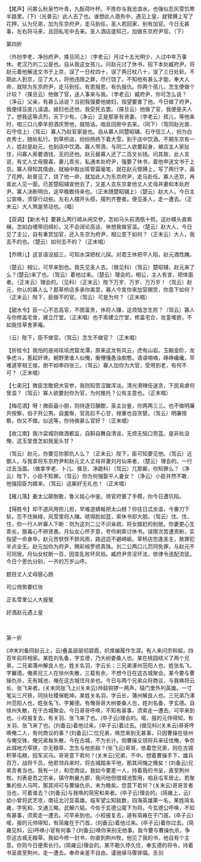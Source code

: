 <!-- { "loadSidebar": true } -->
【尾声】问甚么秋泉竹叶青，九酝荷叶杯。不拣你与我沧浪水，也强似忍风雪饥寒半路里。(下)（光普云）此人去了也。谁想此人酒务中，遇见上皇，就臂膊上写了花押，认为兄弟，加为东京府尹，走马到任。圣人若回家，别有加官。今日无甚事，左右将马来，且回私宅中去来。圣人酒店逢知己，加做东京府尹官。（下）

第四折

（外扮孛老、净扮府尹、搽旦同上）（孛老云）月过十五光明少，人过中年万事休。老汉乃刘二公是也。自从我这女孩儿，问赵元讨了休书，招下本处臧府尹。将赵元着他解送文书于上京，误了一日杖四十，误了两日杖八十，误了三日处斩。不期此人到京，见了大人，将他违限之罪，尽行饶了。不知他有甚么才能，奉大人命，就除为东京府尹，走马到任。有恩报恩，有仇报仇。你两个孩儿，怎生便做个计较？（搽旦云）他做了官，送人事来与我。（孛老云）臧府尹，你可怎么说？（净云）父亲，有甚么话说？当初我强要他媳妇，指望要害了他。今日做了府尹，我便绿豆皮儿请退。媳妇也还他，我受死去罢。（搽旦云）他做了官，我便是夫人了。想我这等贞烈，天下少有。（净云）正是那家有贤妻。（孛老云）孩儿，等他来时，咱三口儿牵羊担酒庆贺他，就陪话。咱且回房中去来。（同下）（驾同赵光普、石守信上）（驾云）寡人乃赵官家是也。自从寡人同楚昭辅、石守信三人，扮为白衣秀士，随处私行。到草桥店，纷纷扬扬下着大雪，到于店中饮酒。不期东京有一人，姓赵是赵元，也到店中饮酒。寡人带酒，与同二人欲要起身，被店主人家扯住，问寡人索要酒钱，无的还他。赵元替寡人还了二百文长钱。问其故，此人言说，有丈人丈母狠毒，妻儿乖劣，私通本处府尹，强要了休书，着他申送文书于上京。寡人得知其情由，就袖中取出斑管霜毫笔，就在赵元臂膊上，写了两行字，画了花押。赵普见了，烧了他一命，就加此人为东京府尹，走马赴任。寡人还京，再宣此人见一面。已差楚昭辅宣他去了，又差人去东京拿他丈人丈母并妻和本处府尹。寡人决断明白，这早晚敢待来也。（正末随楚昭辅上）（楚云）赵大人，今日主公宣唤，须穿行动些。左右人摆开头搭，摆列齐整者。便见圣人，走一遭去。（正末云）大人煞是劳动也。（唱）

【双调】【新水令】要甚么两行祗从闹交参，怎如马头前酒瓶十担。这纱幞头直紫襕，怎如白缠带旧绸衫。又不会阔论高谈，休想我做官滥。（楚云）赵大人，今日见了主公，自有重赏加官，还入东京为府尹，相公意下如何？（正末云）大人，我去不的也。（楚云）如何去不的？（正末唱）

【乔牌儿】这言语没掂三，可知水深把杖儿探。对君王休把平人陷，赵元酒性腌。

（楚云）相公，可早来到也。我先见圣人去。（做见科）（驾云）楚昭辅，赵元来了么？(楚云)来了也。（驾云）着他过来。（楚云）理会的。相公，主人有宣，把体面者。（正末云）理会的。（见科）（正末云）陛下万岁、万岁、万万岁！（驾云）赵元，你认的寡人么？那草桥店多承你美意，寡人今宣你来加官赐赏，你意下如何？（正末云）陛下，臣做不的官。（驾云）可是为何？（正末唱）

【甜水令】臣一心不恋高官，不图富贵，休将人赚，这烦恼怎生担？（驾云）寡人与你修盖宅舍，建立厅堂。（正末唱）也不索建立厅堂，修盖宅合，妆銮堆嵌，不如我住草舍茅庵。

（云）陛下，臣不做官。（驾云）怎生不做官？（正末唱）

【折桂令】我怕的是闹垓垓虎窟龙潭，原来这龙有风云，虎有山岩。玉殿金阶，龙争虎斗，惹起奸谗。朝野里谁人似俺，衡懵懂愚浊痴憨。语语喃喃，峥峥巉巉，早难道宰相王侯，倒不如李四张三。（驾云）寡人加你为大官，受用到老，有何不可？（正末唱）

【七弟兄】微臣怎敢把大官参，我则知苦涩酸浑淡。清光滑辣任迷贪，下民易虐何曾滥？（驾云）寡人欲要封你为官，为何推托？公有主意也。（正末唱）

【梅花酒】呀！微臣最小胆，则待逐日醺酣，圣主台鉴，你两两三三。也不做明廉共按察，伯子共公男。自羞惭，官高后不心甘，禄重也自贪婪。（驾云）明廉按察，你又不做。似这等，你待做甚么官好？（正末唱）

【收江南】我汴梁城则做酒都监，自斟自舞自清谈，无烦无恼口劳蓝。是非处没俺，这玉堂食怎如我瓮头甘？

（驾云）赵元，你要见你那仇人么？（正末云）陛下，臣可知要见他。（驾云）近御人，与我拿将东京府尹和赵元丈人丈母并妻刘月仙来者。（楚云）理会的。一行过去当面。（做拿孛老、卜儿、搽旦、净跪科）（驾云）兀那厮，你知罪么？（净云）陛下，小臣不知罪。（驾云）你为何强娶平人妻女？（净云）小臣并然不敢．他强招臣为婿来。（驾云）这厮好无礼也！（正末唱）

【雁儿落】姜太公颠倒敢，鲁义姑心中鉴。倚官府要了手模，你今日遭坑陷。

【得胜令】却不道风用担儿担，早难道蜻蜒把太山撼？你往日忒余滥，今番刀下斩。忍不住揪撏，风雪里将人赚。唬得脸如蓝，索休书却大胆。（驾云）住、住、住，你一行人听寡人下断：则为这刘二公不识亲疏，将女婿赶的别居。你妻更心生乖劣，狠毒心不辨贤愚。月仙女心怀歹意，夸伶俐索讨休书。误限次苦遭责断，实指望一命身卒。赵元苦恹恹不辞风雨，路迢迢不避崎岖。草桥店忽逢圣主，赦罪犯半点全无。赵元加你为府尹，赐彩缎罗绩真珠。刘二公两口儿罚同免罪，与赵元不可同居。月仙女杖断一百，因变乱败坏风俗。臧府尹贪淫坏法，依律令迭配流徒。今日个恩仇分别，一齐的万岁山呼。

题目丈人丈母狠心肠

司公倚势要红妆

正名雪里公人大报冤

好酒赵元遇上皇

　
　

第一折

(冲末刘备同赵云上，云)叠盖层层彻碧霞，织席编履作生涯。有人来问宗和祖，四百年前将相家。某姓刘名备，字玄德，乃大树娄桑人也。某在桃园结义了两个兄弟，二兄弟蒲州解良人也，姓关名羽，字云长；三兄弟涿州范阳人也，姓张名飞，字翼德。俺弟兄三人在徐州失散，三载有余，不想今日在这古城聚会。某今要与曹操仇杀，无有城池，俺在这古城住月余也。今日与两个兄弟众将商议，与我唤将云长、张飞来者。(关末同张飞上)(关末云)帅鼓铜锣一两声，辕门里外列英雄。一寸笔尖三尺铁，同扶社稷保乾坤。某姓关名羽，字云长，蒲州解良人也。三兄弟乃涿州范阳人也，姓张名飞，字翼德。有俺哥哥大树娄桑人也，姓刘名备，字玄德。自徐州失散，在于古城聚会。今日哥哥呼唤，不知有甚事，须索走一遭去。可早来到也。小校报复去，有关羽、张飞来了也。(卒子云)理会的。喏，报的元帅得知，有关羽、张飞来了也。(刘备云)着他过来。(卒子云)着过去。(做见科)(关末云)哥哥呼唤俺二人，有何商议的事？(刘备云)二位兄弟，唤您来别无甚事，只因曹操在徐州与俺交锋，俺兄弟每失散，今在古城，不为长计。倘曹操又领将兵来征伐俺，争奈此城地方窄狭，亦无粮草，怎生与他拒敌？(张飞云)哥哥，依着您兄弟，则在古城积草屯粮，招军买马。哥哥意下若何？(关末云)兄弟，不中。想着曹操手下，雄兵百万，战将千员，他若领兵来时，将古城踏来平地，那其间悔之晚矣！(刘备云)兄弟言者当也。我有一计，和您商议。我如今要差一人，持着我的书呈，直至荆州牧。刘表是吾之宗亲，镇守荆襄九郡，我问他但借城池暂用，咱且屯军居止。若聚集的些人马呵，那其间可与曹操仇杀，未为晚矣。您意下若何？(关末云)哥哥言者当也，可着谁去？(刘备云)与我唤的简宪和来者。(卒子云)理会的。(简雍上，云)幼小曾将武艺攻，南征北讨显英雄。临军望尘知敌数，四海英雄第一名。某姓简名雍，字宪和，文通三略，武解六韬，今佐于玄德公麾下为将。今玄德公呼唤，不知有甚事，须索走一遭去。可早来到也。小校报复去，道有简雍在于门首。(卒子云)喏，报的元帅得知，有简雍在于门首。(刘备云)着他过来。(卒子云)着你过去。(简雍见科，云)呼唤小官有何事？(刘备云)唤你来别无他事，我今要与曹操仇杀，争奈这古城无粮草。我如今修一封书，你直到荆州牧，他见了我的书，他自有个主意。你则今日便索长行。(简雍云)理会的。某不敢久停久住，奉玄德的将令，持着书呈直至荆州，走一遭去。奉命亲差不自由，谨驰驿马骤骅骝。舌剑
